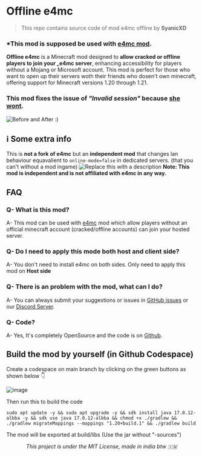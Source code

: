 # Offline e4mc
> This repo contains source code of mod e4mc offline by **SyanicXD**

### *This mod is supposed be used with [e4mc mod](https://modrinth.com/mod/e4mc).

**Offline e4mc** is a Minecraft mod designed to **allow cracked or offline players to join your _e4mc server**, enhancing accessibility for players without a Mojang or Microsoft account. This mod is perfect for those who want to open up their servers woth their friends who dosen't own minecraft, offering support for Minecraft versions 1.20 through 1.21. 

### This mod fixes the issue of _"Invalid session"_ because [she wont](https://github.com/vgskye/e4mc-minecraft-architectury/issues/31).
![Before and After :)](https://cdn.modrinth.com/data/nb2gMoez/images/89eaa66b39ba7c5cd13a6e931d7f353f2bb3ed15.png)
## ℹ Some extra info
This is **not a fork of e4mc** but an **independent mod** that changes lan behaviour equavalient to `online-mode=false` in dedicated servers. (that you can't without a mod ingame)
![Replace this with a description](https://cdn.modrinth.com/data/cached_images/15ecc9c34797b1496eb3c2fd576246ad0c6ba270.png)
**Note: This mod is independent and is not affiliated with e4mc in any way.**

## FAQ

### Q- What is this mod?
A- This mod can be used with [e4mc](https://modrinth.com/mod/e4mc) mod which allow players without an official minecraft account (cracked/offline accounts) can join your hosted server. 

### Q- Do I need to apply this mode both host and client side?
A- You don't need to install e4mc on both sides. Only need to apply this mod on **Host side**

### Q- There is an problem with the mod, what can I do?
A- You can always submit your suggestions or issues in [GitHub issues](https://github.com/fspofficial/offline-e4mc/issues) or our [Discord Server](https://discord.gg/ADeQV9dd5k).

### Q- Code?
A- Yes, It's completely OpenSource and the code is on [Github](https://github.com/fspofficial/offline-e4mc).

## Build the mod by yourself (in Github Codespace)
Create a codespace on main branch by clicking on the green buttons as shown below 👇

![image](https://github.com/user-attachments/assets/a2878c90-7aaf-4e53-9599-04d344190dbc)

Then run this to build the code
```
sudo apt update -y && sudo apt upgrade -y && sdk install java 17.0.12-albba -y && sdk use java 17.0.12-albba && chmod +x ./gradlew && ./gradlew migrateMappings --mappings "1.20+build.1" && ./gradlew build
```

The mod will be exported at build/libs (Use the jar without "-sources")

_<p style="text-align:center;"> This project is under the MIT License, made in india btw 🇮🇳 </p>_
